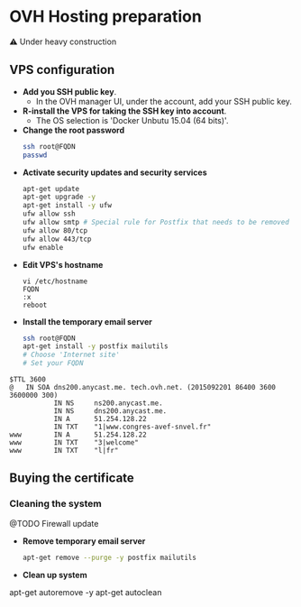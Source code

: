 # OVH Hosting preparation

:warning: Under heavy construction




## VPS configuration
* **Add you SSH public key**.
  * In the OVH manager UI, under the account, add your SSH public key.
* **R-install the VPS for taking the SSH key into account**.
  * The OS selection is 'Docker Unbutu 15.04 (64 bits)'.
* **Change the root password**
  ```sh
  ssh root@FQDN
  passwd
  ```
* **Activate security updates and security services**
  ```sh
  apt-get update
  apt-get upgrade -y
  apt-get install -y ufw
  ufw allow ssh
  ufw allow smtp # Special rule for Postfix that needs to be removed once SSL certificate is bought
  ufw allow 80/tcp
  ufw allow 443/tcp
  ufw enable
  ```
* **Edit VPS's hostname**
  ```
  vi /etc/hostname
  FQDN
  :x
  reboot
  ```
* **Install the temporary email server**
  ```sh
  ssh root@FQDN
  apt-get install -y postfix mailutils
  # Choose 'Internet site'
  # Set your FQDN
  ```




```
$TTL 3600
@	IN SOA dns200.anycast.me. tech.ovh.net. (2015092201 86400 3600 3600000 300)
           IN NS     ns200.anycast.me.
           IN NS     dns200.anycast.me.
           IN A      51.254.128.22
           IN TXT    "1|www.congres-avef-snvel.fr"
www        IN A      51.254.128.22
www        IN TXT    "3|welcome"
www        IN TXT    "l|fr"
```


## Buying the certificate




### Cleaning the system

@TODO Firewall update


* **Remove temporary email server**
  ```sh
  apt-get remove --purge -y postfix mailutils
  ```

* **Clean up system**

apt-get autoremove -y
apt-get autoclean
